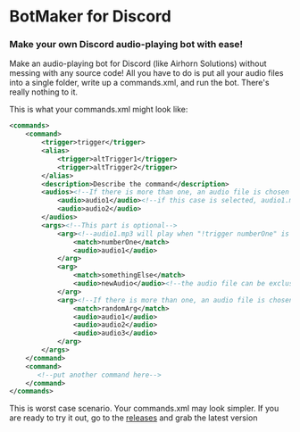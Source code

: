 # BotMaker for Discord
### Make your own Discord audio-playing bot with ease!
Make an audio-playing bot for Discord (like Airhorn Solutions) without messing with any source code! All you have to do is put all your audio files into a single folder, write up a commands.xml, and run the bot. There's really nothing to it.

This is what your commands.xml might look like:
```XML
<commands>
	<command>
		<trigger>trigger</trigger>
		<alias>
			<trigger>altTrigger1</trigger>
			<trigger>altTrigger2</trigger>
        </alias>
        <description>Describe the command</description>
        <audios><!--If there is more than one, an audio file is chosen at random-->
			<audio>audio1</audio><!--if this case is selected, audio1.mp3 in the audio folder will play-->
			<audio>audio2</audio>
		</audios>
        <args><!--This part is optional-->
        	<arg><!--audio1.mp3 will play when "!trigger numberOne" is called in Discord-->
            	<match>numberOne</match>
                <audio>audio1</audio>
            </arg>
            <arg>
                <match>somethingElse</match>
                <audio>newAudio</audio><!--the audio file can be exclusive to an argument-->
            </arg>
            <arg><!--If there is more than one, an audio file is chosen at random-->
				<match>randomArg</match>
				<audio>audio1</audio>
				<audio>audio2</audio>
				<audio>audio3</audio>
            </arg>
        </args>
    </command>
	<command>
	   <!--put another command here-->
	</command>
</commands>
```

This is worst case scenario. Your commands.xml may look simpler.
If you are ready to try it out, go to the [releases](https://github.com/CoryZ40/BotMaker-for-Discord/releases/latest) and grab the latest version
